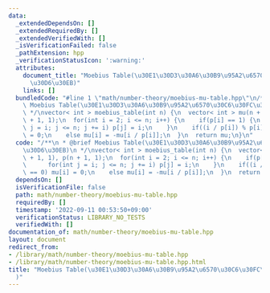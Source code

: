 ```yaml
---
data:
  _extendedDependsOn: []
  _extendedRequiredBy: []
  _extendedVerifiedWith: []
  _isVerificationFailed: false
  _pathExtension: hpp
  _verificationStatusIcon: ':warning:'
  attributes:
    document_title: "Moebius Table(\u30E1\u30D3\u30A6\u30B9\u95A2\u6570\u30C6\u30FC\
      \u30D6\u30EB)"
    links: []
  bundledCode: "#line 1 \"math/number-theory/moebius-mu-table.hpp\"\n/**\n * @brief\
    \ Moebius Table(\u30E1\u30D3\u30A6\u30B9\u95A2\u6570\u30C6\u30FC\u30D6\u30EB)\n\
    \ */\nvector< int > moebius_table(int n) {\n  vector< int > mu(n + 1, 1), p(n\
    \ + 1, 1);\n  for(int i = 2; i <= n; i++) {\n    if(p[i] == 1) {\n      for(int\
    \ j = i; j <= n; j += i) p[j] = i;\n    }\n    if((i / p[i]) % p[i] == 0) mu[i]\
    \ = 0;\n    else mu[i] = -mu[i / p[i]];\n  }\n  return mu;\n}\n"
  code: "/**\n * @brief Moebius Table(\u30E1\u30D3\u30A6\u30B9\u95A2\u6570\u30C6\u30FC\
    \u30D6\u30EB)\n */\nvector< int > moebius_table(int n) {\n  vector< int > mu(n\
    \ + 1, 1), p(n + 1, 1);\n  for(int i = 2; i <= n; i++) {\n    if(p[i] == 1) {\n\
    \      for(int j = i; j <= n; j += i) p[j] = i;\n    }\n    if((i / p[i]) % p[i]\
    \ == 0) mu[i] = 0;\n    else mu[i] = -mu[i / p[i]];\n  }\n  return mu;\n}\n"
  dependsOn: []
  isVerificationFile: false
  path: math/number-theory/moebius-mu-table.hpp
  requiredBy: []
  timestamp: '2022-09-11 00:53:50+09:00'
  verificationStatus: LIBRARY_NO_TESTS
  verifiedWith: []
documentation_of: math/number-theory/moebius-mu-table.hpp
layout: document
redirect_from:
- /library/math/number-theory/moebius-mu-table.hpp
- /library/math/number-theory/moebius-mu-table.hpp.html
title: "Moebius Table(\u30E1\u30D3\u30A6\u30B9\u95A2\u6570\u30C6\u30FC\u30D6\u30EB\
  )"
---
```

